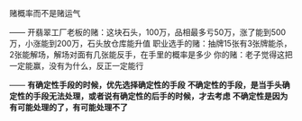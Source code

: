 赌概率而不是赌运气

——
开翡翠工厂老板的赌：这块石头，100万，品相最多亏50万，涨了能到500万，小涨能到200万，石头放仓库能升值
职业选手的赌：抽牌15张有3张牌能杀，2张能解场，解场对面有几张能反手，在手里的概率是多少
你的赌：老子觉得这把一定能赢，没有为什么，反正一定能行

——
**有确定性手段的时候，优先选择确定性的手段**
**不确定性的手段，是当手头确定性的手段无法处理，或者说有确定性的后手的时候，才去考虑**
**不确定性是因为有可能处理的了，有可能处理不了**